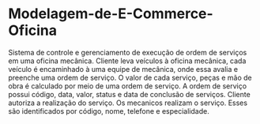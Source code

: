# Modelagem-de-E-Commerce-Oficina

Sistema de controle e gerenciamento de execução de ordem de serviços em uma oficina mecânica.
Cliente leva veículos à oficina mecânica, cada veículo é encaminhado à uma equipe de mecânica, onde essa avalia e preenche uma ordem de serviço.
O valor de cada serviço, peças e mão de obra é calculado por meio de uma ordem de serviço.
A ordem de serviço possui código, data, valor, status e data de conclusão de serviços.
Cliente autoriza a realização do serviço. 
Os mecanicos realizam o serviço. Esses são identificados por código, nome, telefone e especialidade.

